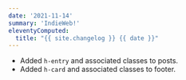 ```yaml
---
date: '2021-11-14'
summary: 'IndieWeb!'
eleventyComputed:
  title: "{{ site.changelog }} {{ date }}"
---
```


* Added ```h-entry``` and associated classes to posts.
* Added ```h-card``` and associated classes to footer.
